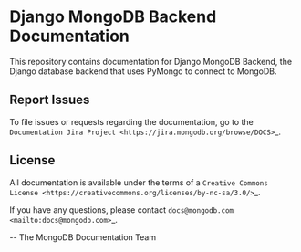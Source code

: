 # Django MongoDB Backend Documentation

This repository contains documentation for Django MongoDB Backend, the
Django database backend that uses PyMongo to connect to MongoDB. 

## Report Issues

To file issues or requests regarding the documentation, go to the
`Documentation Jira Project <https://jira.mongodb.org/browse/DOCS>`\_.

## License

All documentation is available under the terms of a `Creative Commons
License <https://creativecommons.org/licenses/by-nc-sa/3.0/>`\_.

If you have any questions, please contact `docs@mongodb.com
<mailto:docs@mongodb.com>`\_.

-- The MongoDB Documentation Team
